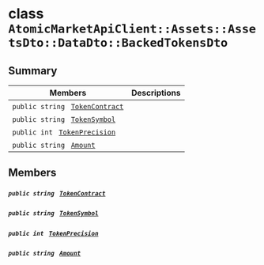 # class `AtomicMarketApiClient::Assets::AssetsDto::DataDto::BackedTokensDto` 

## Summary

 Members                                | Descriptions                                
----------------------------------------|---------------------------------------------
`public string ` [`TokenContract`](#class_atomic_market_api_client_1_1_assets_1_1_assets_dto_1_1_data_dto_1_1_backed_tokens_dto_1a60296df624437b2197677dbab4480131) | 
`public string ` [`TokenSymbol`](#class_atomic_market_api_client_1_1_assets_1_1_assets_dto_1_1_data_dto_1_1_backed_tokens_dto_1ac419f589d08baa34f7be58d065aa4a88) | 
`public int ` [`TokenPrecision`](#class_atomic_market_api_client_1_1_assets_1_1_assets_dto_1_1_data_dto_1_1_backed_tokens_dto_1ababccf16843f4eb633468783826c257e) | 
`public string ` [`Amount`](#class_atomic_market_api_client_1_1_assets_1_1_assets_dto_1_1_data_dto_1_1_backed_tokens_dto_1a68626ae376f04fe098eee0037b8726ff) | 

## Members

##### `public string ` [`TokenContract`](#class_atomic_market_api_client_1_1_assets_1_1_assets_dto_1_1_data_dto_1_1_backed_tokens_dto_1a60296df624437b2197677dbab4480131) 

##### `public string ` [`TokenSymbol`](#class_atomic_market_api_client_1_1_assets_1_1_assets_dto_1_1_data_dto_1_1_backed_tokens_dto_1ac419f589d08baa34f7be58d065aa4a88) 

##### `public int ` [`TokenPrecision`](#class_atomic_market_api_client_1_1_assets_1_1_assets_dto_1_1_data_dto_1_1_backed_tokens_dto_1ababccf16843f4eb633468783826c257e) 

##### `public string ` [`Amount`](#class_atomic_market_api_client_1_1_assets_1_1_assets_dto_1_1_data_dto_1_1_backed_tokens_dto_1a68626ae376f04fe098eee0037b8726ff) 

